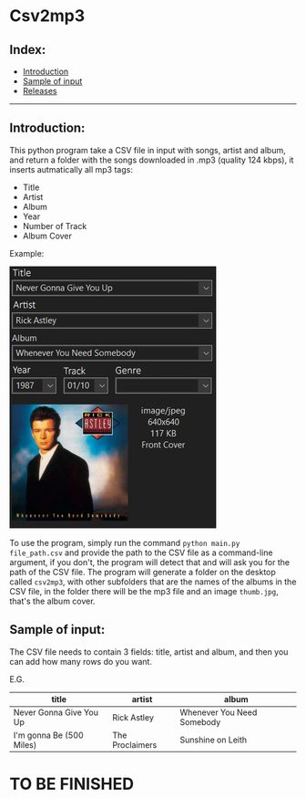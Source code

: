 # Csv2mp3

## Index:

- [Introduction](#intro)
- [Sample of input](#sample)
- [Releases](https://github.com/lampaDario1543/csv2mp3/releases)

---

## Introduction:

This python program take a CSV file in input with songs, artist and album, and return a folder with the songs downloaded in .mp3 (quality 124 kbps), it inserts autmatically all mp3 tags:

- Title
- Artist
- Album
- Year
- Number of Track
- Album Cover

Example:

![sample-1](image/README/1697921399898.png)

To use the program, simply run the command `python main.py file_path.csv` and provide the path to the CSV file as a command-line argument, if you don't, the program will detect that and will ask you for the path of the CSV file. The program will generate a folder on the desktop called `csv2mp3`, with other subfolders that are the names of the albums in the CSV file, in the folder there will be the mp3 file and an image `thumb.jpg`, that's the album cover.

## Sample of input:

The CSV file needs to contain 3 fields: title, artist and album, and then you can add how many rows do you want.

E.G.

| title                    | artist          | album                      |
| ------------------------ | --------------- | -------------------------- |
| Never Gonna Give You Up  | Rick Astley     | Whenever You Need Somebody |
| I'm gonna Be (500 Miles) | The Proclaimers | Sunshine on Leith          |

# TO BE FINISHED
